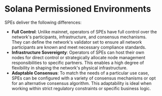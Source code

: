 # Solana Permissioned Environments



SPEs deliver the following differences:

- **Full Control**: Unlike mainnet, operators of SPEs have full control over the network's participants, infrastructure, and consensus mechanisms. They can define the network's validator set to ensure all network participants are known and meet necessary compliance standards.
- **Infrastructure Sovereignty**: Operators of SPEs can host their own nodes for direct control or strategically allocate node management responsibilities to specific partners. This enables a high degree of flexibility in shaping the network's physical infrastructure.
- **Adaptable Consensus**: To match the needs of a particular use case, SPEs can be configured with a variety of consensus mechanisms or opt for an alternative consensus algorithm. This adaptability is ideal when working within strict regulatory constraints or specific business logic.